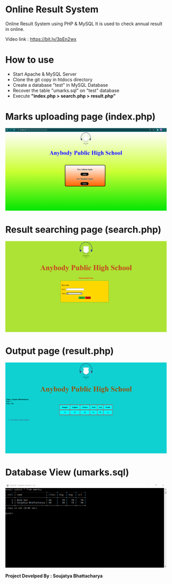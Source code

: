 # Online Result System
Online Result System using PHP & MySQL
It is used to check annual result in online.

Video link : https://bit.ly/3pEn2wx

# How to use
<ul>
  <li> Start Apache & MySQL Server </li>
  <li> Clone the git copy in htdocs directory </li>
  <li> Create a database "test" in MySQL Database </li>
  <li> Recover the table "umarks.sql" on "test" database </li>
  <li> Execute <b> "index.php > search.php > result.php" </b> </li>
 </ul>
  
# Marks uploading page (index.php)
<img src = "demo/Demo1.png" alt = "no">

# Result searching page (search.php)
<img src = "demo/demo 2.png" alt = "no">

# Output page (result.php)
<img src = "demo/demo 3.png" alt = "no">

# Database View (umarks.sql)
<img src = "demo/demo 4.png" alt = "no">

<strong> <p> Project Develped By : Soujatya Bhattacharya </p> </strong>

